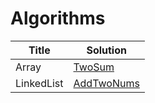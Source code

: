 # Algorithms

|Title|Solution|   
|-----|--------|
|Array|[TwoSum](../../blob/master/TwoSum.js)|
|LinkedList|[AddTwoNums](../../blob/master/AddTwoNums.js)|
